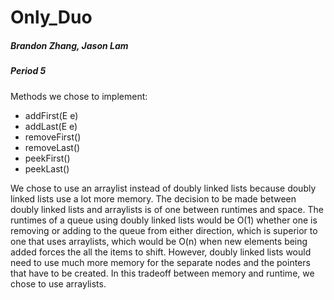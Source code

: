 # Only_Duo
##### Brandon Zhang, Jason Lam 
##### Period 5
Methods we chose to implement:
- addFirst(E e)
- addLast(E e)
- removeFirst()
- removeLast()
- peekFirst()
- peekLast()

We chose to use an arraylist instead of doubly linked lists because doubly linked lists use a lot more memory. The decision to be made between doubly linked lists and arraylists is of one between runtimes and space. The runtimes of a queue using doubly linked lists would be O(1) whether one is removing or adding to the queue from either direction, which is superior to one that uses arraylists, which would be O(n) when new elements being added forces the all the items to shift. However, doubly linked lists would need to use much more memory for the separate nodes and the pointers that have to be created. In this tradeoff between memory and runtime, we chose to use arraylists.
